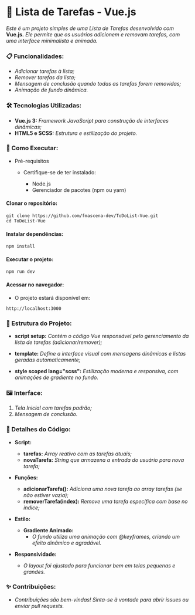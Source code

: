 # 📜 Lista de Tarefas - Vue.js

*Este é um projeto simples de uma Lista de Tarefas desenvolvido com* **Vue.js.** *Ele permite que os usuários adicionem e removam tarefas, com uma interface minimalista e animada.*

### 📋 Funcionalidades:

- *Adicionar tarefas à lista;*
- *Remover tarefas da lista;*
- *Mensagem de conclusão quando todas as tarefas forem removidas;*
- *Animação de fundo dinâmica.*

### 🛠️ Tecnologias Utilizadas:

- **Vue.js 3:** *Framework JavaScript para construção de interfaces dinâmicas;*
- **HTML5 e SCSS:** *Estrutura e estilização do projeto.*

### 🚀 Como Executar:

- Pré-requisitos
    - Certifique-se de ter instalado:

        - Node.js
        - Gerenciador de pacotes (npm ou yarn)

#### Clonar o repositório:

```
git clone https://github.com/fmascena-dev/ToDoList-Vue.git  
cd ToDoList-Vue
``` 

#### Instalar dependências:

```
npm install
```

#### Executar o projeto:

```
npm run dev
```

#### Acessar no navegador:

- O projeto estará disponível em:

```
http://localhost:3000
```

### 📂 Estrutura do Projeto:

- **script setup:** *Contém o código Vue responsável pelo gerenciamento da lista de tarefas (adicionar/remover);*

- **template:** *Define a interface visual com mensagens dinâmicas e listas geradas automaticamente;*

- **style scoped lang="scss":** *Estilização moderna e responsiva, com animações de gradiente no fundo.*


### 🖼️ Interface:

1. *Tela Inicial com tarefas padrão;*
2. *Mensagem de conclusão.*

### 🔧 Detalhes do Código:

- **Script:**
    - **tarefas:** *Array reativo com as tarefas atuais;*
    - **novaTarefa:** *String que armazena a entrada do usuário para nova tarefa;*
- **Funções:**
    - **adicionarTarefa():** *Adiciona uma nova tarefa ao array tarefas (se não estiver vazia);*
    - **removerTarefa(index):** *Remove uma tarefa específica com base no índice;*
- **Estilo:**
    - **Gradiente Animado:**
        - *O fundo utiliza uma animação com @keyframes, criando um efeito dinâmico e agradável.*

- **Responsividade:**
    - *O layout foi ajustado para funcionar bem em telas pequenas e grandes.*

### ✨ Contribuições:

- *Contribuições são bem-vindas! Sinta-se à vontade para abrir issues ou enviar pull requests.*